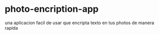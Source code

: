 # photo-encription-app
una aplicacion facil de usar que encripta texto en tus photos de manera rapida
